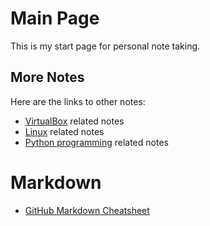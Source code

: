 # Main Page
This is my start page for personal note taking.

## More Notes

Here are the links to other notes:
- [VirtualBox](virtualbox.md) related notes
- [Linux](linux.md) related notes
- [Python programming](python.md) related notes

# Markdown

- [GitHub Markdown Cheatsheet](https://github.com/adam-p/markdown-here/wiki/Markdown-Cheatsheet#code)

